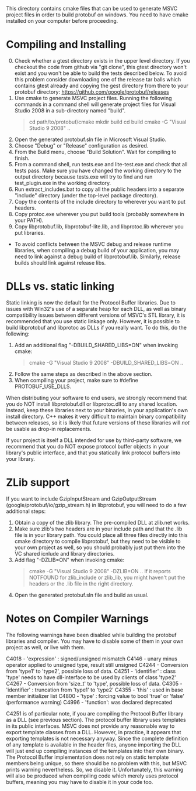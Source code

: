This directory contains cmake files that can be used to generate MSVC project
files in order to build protobuf on windows. You need to have cmake installed
on your computer before proceeding.

Compiling and Installing
========================

0) Check whether a gtest directory exists in the upper level directory. If
   you checkout the code from github via "git clone", this gtest directory
   won't exist and you won't be able to build the tests described below. To
   avoid this problem consider downloading one of the release tar balls which
   contains gtest already and copying the gest directory from there to your
   protobuf directory:
       https://github.com/google/protobuf/releases
1) Use cmake to generate MSVC project files. Running the following commands
   in a command shell will generate project files for Visual Studio 2008 in
   a sub-directory named "build".
     > cd path/to/protobuf/cmake
     > mkdir build
     > cd build
     > cmake -G "Visual Studio 9 2008" ..
2) Open the generated protobuf.sln file in Microsoft Visual Studio.
3) Choose "Debug" or "Release" configuration as desired.
4) From the Build menu, choose "Build Solution".  Wait for compiling to finish.
5) From a command shell, run tests.exe and lite-test.exe and check that all
   tests pass. Make sure you have changed the working directory to the output
   directory because tests.exe will try to find and run test_plugin.exe
   in the working directory.
5) Run extract_includes.bat to copy all the public headers into a separate
   "include" directory (under the top-level package directory).
6) Copy the contents of the include directory to wherever you want to put
   headers.
7) Copy protoc.exe wherever you put build tools (probably somewhere in your
   PATH).
8) Copy libprotobuf.lib, libprotobuf-lite.lib, and libprotoc.lib wherever you
   put libraries.

* To avoid conflicts between the MSVC debug and release runtime libraries, when
  compiling a debug build of your application, you may need to link against a
  debug build of libprotobuf.lib.  Similarly, release builds should link against
  release libs.

DLLs vs. static linking
=======================

Static linking is now the default for the Protocol Buffer libraries.  Due to
issues with Win32's use of a separate heap for each DLL, as well as binary
compatibility issues between different versions of MSVC's STL library, it is
recommended that you use static linkage only.  However, it is possible to
build libprotobuf and libprotoc as DLLs if you really want.  To do this,
do the following:

  1) Add an additional flag "-DBUILD_SHARED_LIBS=ON" when invoking cmake:
       > cmake -G "Visual Studio 9 2008" -DBUILD_SHARED_LIBS=ON ..
  2) Follow the same steps as described in the above section.
  3) When compiling your project, make sure to #define PROTOBUF_USE_DLLS.

When distributing your software to end users, we strongly recommend that you
do NOT install libprotobuf.dll or libprotoc.dll to any shared location.
Instead, keep these libraries next to your binaries, in your application's
own install directory.  C++ makes it very difficult to maintain binary
compatibility between releases, so it is likely that future versions of these
libraries will *not* be usable as drop-in replacements.

If your project is itself a DLL intended for use by third-party software, we
recommend that you do NOT expose protocol buffer objects in your library's
public interface, and that you statically link protocol buffers into your
library.

ZLib support
============

If you want to include GzipInputStream and GzipOutputStream
(google/protobuf/io/gzip_stream.h) in libprotobuf, you will need to do a few
additional steps:

1) Obtain a copy of the zlib library.  The pre-compiled DLL at zlib.net works.
2) Make sure zlib's two headers are in your include path and that the .lib file
   is in your library path.  You could place all three files directly into this
   cmake directory to compile libprotobuf, but they need to be visible to
   your own project as well, so you should probably just put them into the
   VC shared icnlude and library directories.
3) Add flag "-DZLIB=ON" when invoking cmake:
     > cmake -G "Visual Studio 9 2008" -DZLIB=ON ..
   If it reports NOTFOUND for zlib_include or zlib_lib, you might haven't put
   the headers or the .lib file in the right directory.
4) Open the generated protobuf.sln file and build as usual.

Notes on Compiler Warnings
==========================

The following warnings have been disabled while building the protobuf libraries
and compiler.  You may have to disable some of them in your own project as
well, or live with them.

C4018 - 'expression' : signed/unsigned mismatch
C4146 - unary minus operator applied to unsigned type, result still unsigned
C4244 - Conversion from 'type1' to 'type2', possible loss of data.
C4251 - 'identifier' : class 'type' needs to have dll-interface to be used by
        clients of class 'type2'
C4267 - Conversion from 'size_t' to 'type', possible loss of data.
C4305 - 'identifier' : truncation from 'type1' to 'type2'
C4355 - 'this' : used in base member initializer list
C4800 - 'type' : forcing value to bool 'true' or 'false' (performance warning)
C4996 - 'function': was declared deprecated

C4251 is of particular note, if you are compiling the Protocol Buffer library
as a DLL (see previous section).  The protocol buffer library uses templates in
its public interfaces.  MSVC does not provide any reasonable way to export
template classes from a DLL.  However, in practice, it appears that exporting
templates is not necessary anyway.  Since the complete definition of any
template is available in the header files, anyone importing the DLL will just
end up compiling instances of the templates into their own binary.  The
Protocol Buffer implementation does not rely on static template members being
unique, so there should be no problem with this, but MSVC prints warning
nevertheless.  So, we disable it.  Unfortunately, this warning will also be
produced when compiling code which merely uses protocol buffers, meaning you
may have to disable it in your code too.

